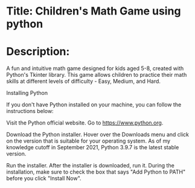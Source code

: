 # Title: Children's Math Game using python 

# Description:
A fun and intuitive math game designed for kids aged 5-8, created with Python's Tkinter library. This game allows children to practice their math skills at different levels of difficulty - Easy, Medium, and Hard.

Installing Python

If you don't have Python installed on your machine, you can follow the instructions below:

 

Visit the Python official website. Go to https://www.python.org.

 

Download the Python installer. Hover over the Downloads menu and click on the version that is suitable for your operating system. As of my knowledge cutoff in September 2021, Python 3.9.7 is the latest stable version.

 

Run the installer. After the installer is downloaded, run it. During the installation, make sure to check the box that says "Add Python to PATH" before you click "Install Now". 
